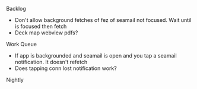 Backlog
* Don't allow background fetches of fez of seamail not focused. Wait until is focused then fetch
* Deck map webview pdfs?

Work Queue
* If app is backgrounded and seamail is open and you tap a seamail notification. It doesn't refetch
* Does tapping conn lost notification work?

Nightly
